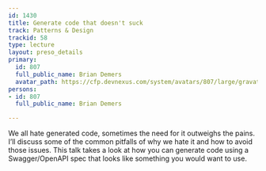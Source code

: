 ```yaml
---
id: 1430
title: Generate code that doesn't suck
track: Patterns & Design
trackid: 58
type: lecture
layout: preso_details
primary:
  id: 807
  full_public_name: Brian Demers
  avatar_path: https://cfp.devnexus.com/system/avatars/807/large/gravatar.jpeg?1506473474
persons:
- id: 807
  full_public_name: Brian Demers

---
```

We all hate generated code, sometimes the need for it outweighs the pains. I’ll discuss some of the common pitfalls of why we hate it and how to avoid those issues. This talk takes a look at how you can generate code using a Swagger/OpenAPI spec that looks like something you would want to use.
